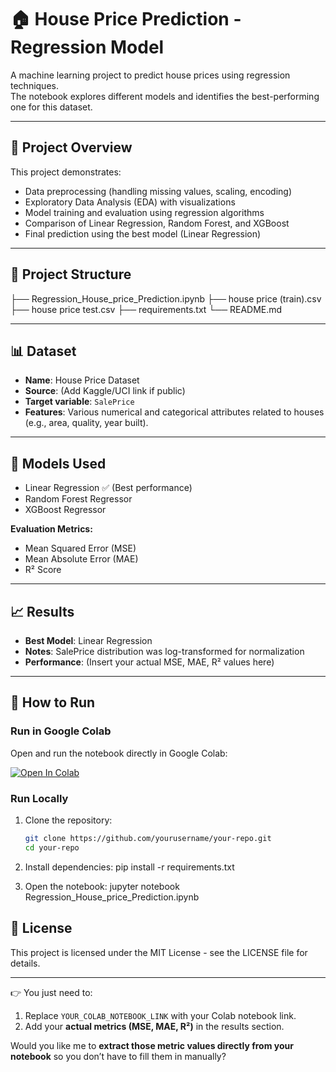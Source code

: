 # 🏠 House Price Prediction - Regression Model

A machine learning project to predict house prices using regression techniques.  
The notebook explores different models and identifies the best-performing one for this dataset.

---

## 📖 Project Overview
This project demonstrates:
- Data preprocessing (handling missing values, scaling, encoding)
- Exploratory Data Analysis (EDA) with visualizations
- Model training and evaluation using regression algorithms
- Comparison of Linear Regression, Random Forest, and XGBoost
- Final prediction using the best model (Linear Regression)

---

## 📂 Project Structure

├── Regression_House_price_Prediction.ipynb
├── house price (train).csv
├── house price test.csv
├── requirements.txt 
└── README.md 



---

## 📊 Dataset
- **Name**: House Price Dataset  
- **Source**: (Add Kaggle/UCI link if public)  
- **Target variable**: `SalePrice`  
- **Features**: Various numerical and categorical attributes related to houses (e.g., area, quality, year built).

---

## 🧠 Models Used
- Linear Regression ✅ (Best performance)
- Random Forest Regressor
- XGBoost Regressor

**Evaluation Metrics:**
- Mean Squared Error (MSE)
- Mean Absolute Error (MAE)
- R² Score

---

## 📈 Results
- **Best Model**: Linear Regression  
- **Notes**: SalePrice distribution was log-transformed for normalization  
- **Performance**: (Insert your actual MSE, MAE, R² values here)

---

## 🚀 How to Run

### Run in Google Colab
Open and run the notebook directly in Google Colab:

[![Open In Colab](https://colab.research.google.com/drive/1KyMjMc0_CUq270NRkBOt4mcV_4_o1Qgd?usp=sharing)](YOUR_COLAB_NOTEBOOK_LINK)

### Run Locally
1. Clone the repository:
   ```bash
   git clone https://github.com/yourusername/your-repo.git
   cd your-repo

2. Install dependencies:
   pip install -r requirements.txt

3. Open the notebook:
   jupyter notebook Regression_House_price_Prediction.ipynb

## 📜 License
This project is licensed under the MIT License - see the LICENSE file for details.


---

👉 You just need to:  
1. Replace `YOUR_COLAB_NOTEBOOK_LINK` with your Colab notebook link.  
2. Add your **actual metrics (MSE, MAE, R²)** in the results section.  

Would you like me to **extract those metric values directly from your notebook** so you don’t have to fill them in manually?
